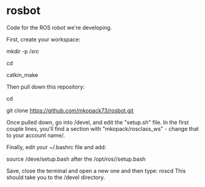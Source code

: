 # rosbot

Code for the ROS robot we're developing.

First, create your workspace:

mkdir -p <workspacename>/src

cd <workspacename>

catkin_make


Then pull down this repository:

cd <workspacename>

git clone https://github.com/mkopack73/rosbot.git

Once pulled down, go into <workspacename>/devel, and edit the "setup.sh" file. In the first couple lines, you'll find a section with "mkopack/rosclass_ws" - change that to your account name/<workspacename>.

Finally, edit your ~/.bashrc file and add:

source <path to your workspacename>/deve/setup.bash after the /opt/ros/<version>/setup.bash

Save, close the terminal and open a new one and then type: roscd
This should take you to the <workspacename>/devel directory.


